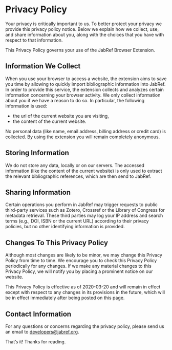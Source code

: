 # Privacy Policy
Your privacy is critically important to us. 
To better protect your privacy we provide this privacy policy notice.
Below we explain how we collect, use, and share information about you, along with the choices that you have with respect to that information.

This Privacy Policy governs your use of the JabRef Browser Extension.

## Information We Collect
When you use your browser to access a website, the extension aims to save you time by allowing to quickly import bibliographic information into JabRef.
In order to provide this service, the extension collects and analyzes certain information concerning your browser activity.
We only collect information about you if we have a reason to do so.
In particular, the following information is used:
- the url of the current website you are visiting,
- the content of the current website.

No personal data (like name, email address, billing address or credit card) is collected.
By using the extension you will remain completely anonymous.

## Storing Information
We do not store any data, locally or on our servers.
The accessed information (like the content of the current website) is only used to extract the relevant bibliographic references, which are then send to JabRef.

## Sharing Information
Certain operations you perform in JabRef may trigger requests to public third-party services such as Zotero, Crossref or the Library of Congress for metadata retrieval.
These third parties may log your IP address and search terms (e.g., DOI, ISBN or the current URL) according to their privacy policies, but no other identifying information is provided.

## Changes To This Privacy Policy
Although most changes are likely to be minor, we may change this Privacy Policy from time to time.
We encourage you to check this Privacy Policy periodically for any changes.
If we make any material changes to this Privacy Policy, we will notify you by placing a prominent notice on our website.

This Privacy Policy is effective as of 2020-03-20 and will remain in effect except with respect to any changes in its provisions in the future, which will be in effect immediately after being posted on this page.

## Contact Information
For any questions or concerns regarding the privacy policy, please send us an email to <developers@jabref.org>.

That’s it! Thanks for reading.
